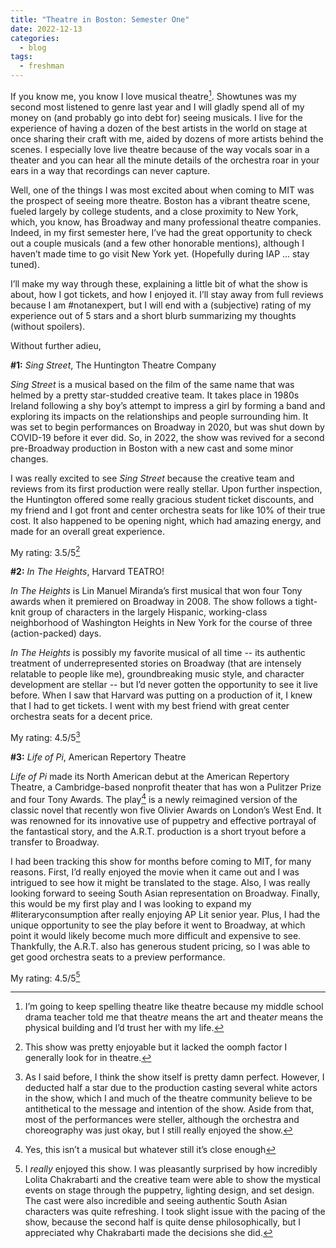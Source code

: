 ```yaml
---
title: "Theatre in Boston: Semester One"
date: 2022-12-13
categories:
  - blog
tags:
  - freshman
---
```


If you know me, you know I love musical theatre[^1]. Showtunes was my second most listened to genre last year and I will gladly spend all of my money on (and probably go into debt for) seeing musicals. I live for the experience of having a dozen of the best artists in the world on stage at once sharing their craft with me, aided by dozens of more artists behind the scenes. I especially love live theatre because of the way vocals soar in a theater and you can hear all the minute details of the orchestra roar in your ears in a way that recordings can never capture.

Well, one of the things I was most excited about when coming to MIT was the prospect of seeing more theatre. Boston has a vibrant theatre scene, fueled largely by college students, and a close proximity to New York, which, you know, has Broadway and many professional theatre companies. Indeed, in my first semester here, I’ve had the great opportunity to check out a couple musicals (and a few other honorable mentions), although I haven’t made time to go visit New York yet. (Hopefully during IAP … stay tuned). 

I’ll make my way through these, explaining a little bit of what the show is about, how I got tickets, and how I enjoyed it. I’ll stay away from full reviews because I am #notanexpert, but I will end with a (subjective) rating of my experience out of 5 stars and a short blurb summarizing my thoughts (without spoilers).

Without further adieu, 

**#1:** *Sing Street*, The Huntington Theatre Company

*Sing Street* is a musical based on the film of the same name that was helmed by a pretty star-studded creative team. It takes place in 1980s Ireland following a shy boy’s attempt to impress a girl by forming a band and exploring its impacts on the relationships and people surrounding him. It was set to begin performances on Broadway in 2020, but was shut down by COVID-19 before it ever did. So, in 2022, the show was revived for a second pre-Broadway production in Boston with a new cast and some minor changes.

I was really excited to see *Sing Street* because the creative team and reviews from its first production were really stellar. Upon further inspection, the Huntington offered some really gracious student ticket discounts, and my friend and I got front and center orchestra seats for like 10% of their true cost. It also happened to be opening night, which had amazing energy, and made for an overall great experience.

My rating: 3.5/5[^2]

**#2:** *In The Heights*, Harvard TEATRO!

*In The Heights* is Lin Manuel Miranda’s first musical that won four Tony awards when it premiered on Broadway in 2008. The show follows a tight-knit group of characters in the largely Hispanic, working-class neighborhood of Washington Heights in New York for the course of three (action-packed) days. 

*In The Heights* is possibly my favorite musical of all time -- its authentic treatment of underrepresented stories on Broadway (that are intensely relatable to people like me), groundbreaking music style, and character development are stellar -- but I’d never gotten the opportunity to see it live before. When I saw that Harvard was putting on a production of it, I knew that I had to get tickets. I went with my best friend with great center orchestra seats for a decent price. 

My rating: 4.5/5[^3]

**#3:** *Life of Pi*, American Repertory Theatre

*Life of Pi* made its North American debut at the American Repertory Theatre, a Cambridge-based nonprofit theater that has won a Pulitzer Prize and four Tony Awards. The play[^4] is a newly reimagined version of the classic novel that recently won five Olivier Awards on London’s West End. It was renowned for its innovative use of puppetry and effective portrayal of the fantastical story, and the A.R.T. production is a short tryout before a transfer to Broadway.

I had been tracking this show for months before coming to MIT, for many reasons. First, I’d really enjoyed the movie when it came out and I was intrigued to see how it might be translated to the stage. Also, I was really looking forward to seeing South Asian representation on Broadway. Finally, this would be my first play and I was looking to expand my #literaryconsumption after really enjoying AP Lit senior year. Plus, I had the unique opportunity to see the play before it went to Broadway, at which point it would likely become much more difficult and expensive to see. Thankfully, the A.R.T. also has generous student pricing, so I was able to get good orchestra seats to a preview performance.

My rating: 4.5/5[^5]

[^1]: I’m going to keep spelling theatre like theatre because my middle school drama teacher told me that theat*re* means the art and theat*er* means the physical building and I’d trust her with my life.
[^2]: This show was pretty enjoyable but it lacked the oomph factor I generally look for in theatre.
[^3]: As I said before, I think the show itself is pretty damn perfect. However, I deducted half a star due to the production casting several white actors in the show, which I and much of the theatre community believe to be antithetical to the message and intention of the show. Aside from that, most of the performances were steller, although the orchestra and choreography was just okay, but I still really enjoyed the show.
[^4]: Yes, this isn’t a musical but whatever still it’s close enough
[^5]: I *really* enjoyed this show. I was pleasantly surprised by how incredibly Lolita Chakrabarti and the creative team were able to show the mystical events on stage through the puppetry, lighting design, and set design. The cast were also incredible and seeing authentic South Asian characters was quite refreshing. I took slight issue with the pacing of the show, because the second half is quite dense philosophically, but I appreciated why Chakrabarti made the decisions she did.

